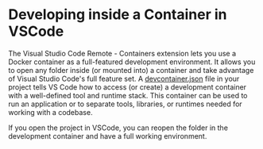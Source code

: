 # Developing inside a Container in VSCode

The Visual Studio Code Remote - Containers extension lets you use a Docker container as a full-featured development environment. It allows you to open any folder inside (or mounted into) a container and take advantage of Visual Studio Code's full feature set. A [devcontainer.json](https://code.visualstudio.com/docs/remote/containers#_create-a-devcontainerjson-file) file in your project tells VS Code how to access (or create) a development container with a well-defined tool and runtime stack. This container can be used to run an application or to separate tools, libraries, or runtimes needed for working with a codebase.

If you open the project in VSCode, you can reopen the folder in the development container and have a full working environment.
